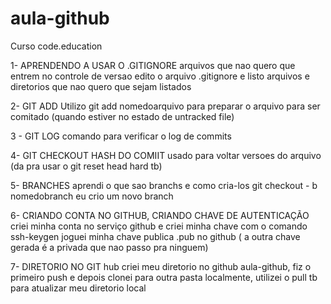aula-github
===========

Curso code.education

1- APRENDENDO A USAR O .GITIGNORE 
arquivos que nao quero que entrem no controle de versao
edito o arquivo .gitignore e listo arquivos e diretorios que nao quero que sejam listados

2- GIT ADD
Utilizo git add nomedoarquivo para preparar o arquivo para ser comitado (quando estiver no estado de untracked file)

3 - GIT LOG 
comando para verificar o log de commits

4- GIT CHECKOUT HASH DO COMIIT
usado para voltar   versoes do arquivo (da pra usar o git reset head hard tb)

5- BRANCHES
aprendi o que sao branchs e como cria-los
git checkout - b nomedobranch eu crio um novo branch

6- CRIANDO CONTA NO GITHUB, CRIANDO CHAVE DE AUTENTICAÇÃO
criei minha conta no serviço github e criei minha chave com o comando ssh-keygen
joguei minha chave publica .pub no github ( a outra chave gerada é a privada que nao passo pra ninguem)

7- DIRETORIO NO GIT hub
criei meu diretorio no github aula-github, fiz o primeiro push e depois clonei para outra pasta localmente, utilizei o pull tb
para atualizar meu diretorio local

